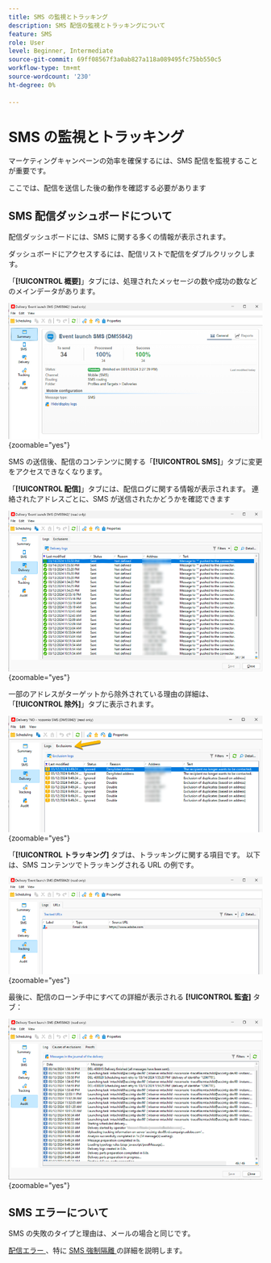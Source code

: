 ```yaml
---
title: SMS の監視とトラッキング
description: SMS 配信の監視とトラッキングについて
feature: SMS
role: User
level: Beginner, Intermediate
source-git-commit: 69ff08567f3a0ab827a118a089495fc75bb550c5
workflow-type: tm+mt
source-wordcount: '230'
ht-degree: 0%

---
```



# SMS の監視とトラッキング

マーケティングキャンペーンの効率を確保するには、SMS 配信を監視することが重要です。

ここでは、配信を送信した後の動作を確認する必要があります

## SMS 配信ダッシュボードについて

配信ダッシュボードには、SMS に関する多くの情報が表示されます。

ダッシュボードにアクセスするには、配信リストで配信をダブルクリックします。

「**[!UICONTROL 概要]**」タブには、処理されたメッセージの数や成功の数などのメインデータがあります。

![](assets/sms_summary.png){zoomable="yes"}

SMS の送信後、配信のコンテンツに関する「**[!UICONTROL SMS]**」タブに変更をアクセスできなくなります。

「**[!UICONTROL 配信]**」タブには、配信ログに関する情報が表示されます。 連絡されたアドレスごとに、SMS が送信されたかどうかを確認できます

![](assets/sms_deliverylogs.png){zoomable="yes"}

一部のアドレスがターゲットから除外されている理由の詳細は、「**[!UICONTROL 除外]**」タブに表示されます。

![](assets/sms_exclusions.png){zoomable="yes"}

「**[!UICONTROL トラッキング]** タブは、トラッキングに関する項目です。 以下は、SMS コンテンツでトラッキングされる URL の例です。

![](assets/sms_trackinglogs.png){zoomable="yes"}

最後に、配信のローンチ中にすべての詳細が表示される **[!UICONTROL 監査]** タブ：

![](assets/sms_audit.png){zoomable="yes"}

## SMS エラーについて

SMS の失敗のタイプと理由は、メールの場合と同じです。

[ 配信エラー ](../delivery-failures.md)、特に [SMS 強制隔離 ](../delivery-failures.md#sms-quarantines) の詳細を説明します。

